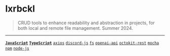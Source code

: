 # lxrbckl
> CRUD tools to enhance readability and abstraction in projects, for both local and remote file management. Summer 2024.

---

[**`JavaScript`**]()
[**`TypeScript`**](https://github.com/lxRbckl/lxRbckl/blob/main/TypeScript/README.md)
[`axios`](https://github.com/lxRbckl/lxRbckl/blob/main/TypeScript/axios.md)
[`discord-js`](https://github.com/lxRbckl/lxRbckl/blob/main/TypeScript/discord-js.md)
[`fs`](https://github.com/lxRbckl/lxRbckl/blob/main/TypeScript/fs.md)
[`openai-api`](https://github.com/lxRbckl/lxRbckl/blob/main/TypeScript/openai-api.md)
[`octokit-rest`](https://github.com/lxRbckl/lxRbckl/blob/main/TypeScript/octokit-rest.md)
[`mocha`](https://github.com/lxRbckl/lxRbckl/blob/main/TypeScript/mocha.md)
[`npm`](https://github.com/lxRbckl/lxRbckl/blob/main/TypeScript/npm.md)
[`node-js`](https://github.com/lxRbckl/lxRbckl/blob/main/TypeScript/node-js.md)

# 
